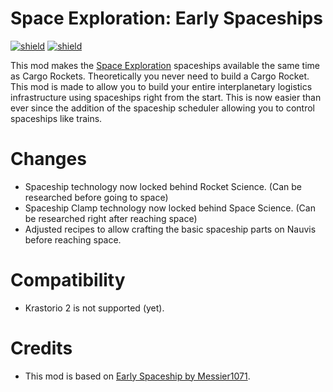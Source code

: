 # Space Exploration: Early Spaceships

[![shield](https://img.shields.io/badge/Ko--fi-Donate%20-hotpink?logo=kofi&logoColor=white)](https://ko-fi.com/stringweasel) [![shield](https://img.shields.io/badge/dynamic/json?color=orange&label=Factorio&query=downloads_count&suffix=%20downloads&url=https%3A%2F%2Fmods.factorio.com%2Fapi%2Fmods%2Fse-early-spaceships)](https://mods.factorio.com/mod/se-early-spaceships)

This mod makes the [Space Exploration](https://mods.factorio.com/mod/se-early-spaceships) spaceships available the same time as Cargo Rockets. Theoretically you never need to build a Cargo Rocket. This mod is made to allow you to build your entire interplanetary logistics infrastructure using spaceships right from the start. This is now easier than ever since the addition of the spaceship scheduler allowing you to control spaceships like trains.

# Changes
- Spaceship technology now locked behind Rocket Science. (Can be researched before going to space)
- Spaceship Clamp technology now locked behind Space Science. (Can be researched right after reaching space)
- Adjusted recipes to allow crafting the basic spaceship parts on Nauvis before reaching space.


# Compatibility
- Krastorio 2 is not supported (yet).

# Credits

- This mod is based on [Early Spaceship by Messier1071](https://mods.factorio.com/mod/Early-Spaceship).
